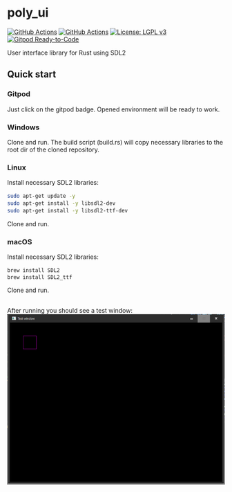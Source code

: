 # poly_ui

[![GitHub Actions](https://github.com/PiotrMoscicki/poly_ui_proto/workflows/main%20CI/badge.svg)](https://github.com/PiotrMoscicki/poly_ui_proto/actions)
[![GitHub Actions](https://github.com/PiotrMoscicki/poly_ui_proto/workflows/dev%20CI/badge.svg)](https://github.com/PiotrMoscicki/poly_ui_proto/actions)
[![License: LGPL v3](https://img.shields.io/badge/License-LGPL%20v3-blue.svg)](https://www.gnu.org/licenses/mit)
[![Gitpod Ready-to-Code](https://img.shields.io/badge/Gitpod-ready--to--code-blue?logo=gitpod)](https://gitpod.io/#https://github.com/PiotrMoscicki/poly_ui_proto)

User interface library for Rust using SDL2

## Quick start
### Gitpod
Just click on the gitpod badge. Opened environment will be ready to work.

### Windows
Clone and run. The build script (build.rs) will copy necessary libraries to the root dir of the cloned repository.

### Linux
Install necessary SDL2 libraries:
```sh
sudo apt-get update -y
sudo apt-get install -y libsdl2-dev
sudo apt-get install -y libsdl2-ttf-dev
```
Clone and run.

### macOS
Install necessary SDL2 libraries:
```terminal
brew install SDL2
brew install SDL2_ttf
```
Clone and run.

##
After running you should see a test window:
![Image](/media/README/example_run.bmp "icon")
